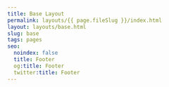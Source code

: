 ```yaml
---
title: Base Layout
permalink: layouts/{{ page.fileSlug }}/index.html
layout: layouts/base.html
slug: base
tags: pages
seo:
  noindex: false
  title: Footer
  og:title: Footer
  twitter:title: Footer
---
```



